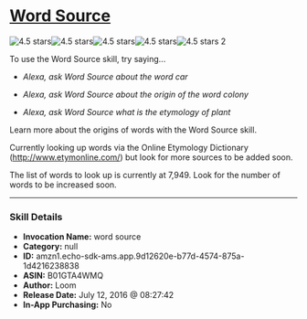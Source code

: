 # [Word Source](http://alexa.amazon.com/#skills/amzn1.echo-sdk-ams.app.9d12620e-b77d-4574-875a-1d4216238838)
![4.5 stars](../../images/ic_star_black_18dp_1x.png)![4.5 stars](../../images/ic_star_black_18dp_1x.png)![4.5 stars](../../images/ic_star_black_18dp_1x.png)![4.5 stars](../../images/ic_star_black_18dp_1x.png)![4.5 stars](../../images/ic_star_half_black_18dp_1x.png) 2

To use the Word Source skill, try saying...

* *Alexa, ask Word Source about the word car*

* *Alexa, ask Word Source about the origin of the word colony*

* *Alexa, ask Word Source what is the etymology of plant*

Learn more about the origins of words with the Word Source skill.

Currently looking up words via the Online Etymology Dictionary (http://www.etymonline.com/) but look for more sources to be added soon.

The list of words to look up is currently at 7,949. Look for the number of words to be increased soon.

***

### Skill Details

* **Invocation Name:** word source
* **Category:** null
* **ID:** amzn1.echo-sdk-ams.app.9d12620e-b77d-4574-875a-1d4216238838
* **ASIN:** B01GTA4WMQ
* **Author:** Loom
* **Release Date:** July 12, 2016 @ 08:27:42
* **In-App Purchasing:** No
